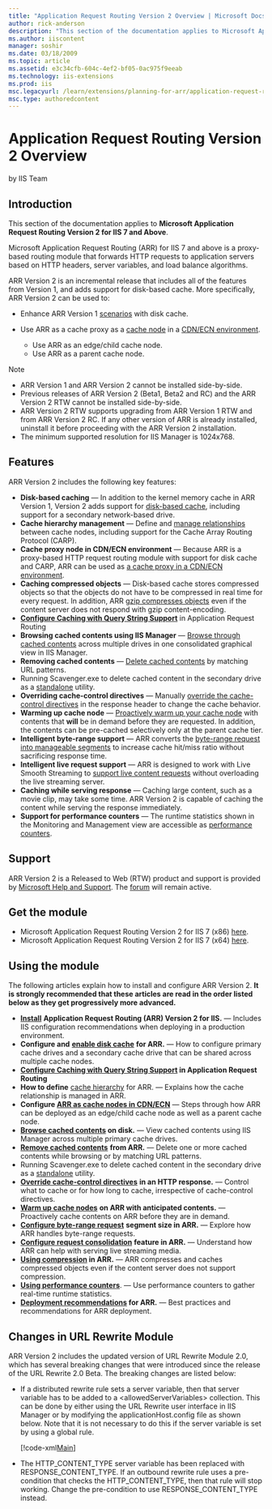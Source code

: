 ```yaml
---
title: "Application Request Routing Version 2 Overview | Microsoft Docs"
author: rick-anderson
description: "This section of the documentation applies to Microsoft Application Request Routing Version 2 for IIS 7 and Above. Microsoft Application Request Routing (ARR..."
ms.author: iiscontent
manager: soshir
ms.date: 03/18/2009
ms.topic: article
ms.assetid: e3c34cfb-604c-4ef2-bf05-0ac975f9eeab
ms.technology: iis-extensions
ms.prod: iis
msc.legacyurl: /learn/extensions/planning-for-arr/application-request-routing-version-2-overview
msc.type: authoredcontent
---
```

Application Request Routing Version 2 Overview
====================
by IIS Team

## Introduction

This section of the documentation applies to **Microsoft Application Request Routing Version 2 for IIS 7 and Above**.

Microsoft Application Request Routing (ARR) for IIS 7 and above is a proxy-based routing module that forwards HTTP requests to application servers based on HTTP headers, server variables, and load balance algorithms.

ARR Version 2 is an incremental release that includes all of the features from Version 1, and adds support for disk-based cache. More specifically, ARR Version 2 can be used to:

- Enhance ARR Version 1 [scenarios](using-the-application-request-routing-module.md) with disk cache.
- Use ARR as a cache proxy as a [cache node](../configuring-application-request-routing-arr/cache-hierarchy-management-using-application-request-routing.md) in a [CDN/ECN environment](../installing-application-request-routing-arr/deploying-application-request-routing-in-cdn.md).

    - Use ARR as an edge/child cache node.
    - Use ARR as a parent cache node.

> [!NOTE]
>  
> 
> - ARR Version 1 and ARR Version 2 cannot be installed side-by-side.
> - Previous releases of ARR Version 2 (Beta1, Beta2 and RC) and the ARR Version 2 RTW cannot be installed side-by-side.
> - ARR Version 2 RTW supports upgrading from ARR Version 1 RTW and from ARR Version 2 RC. If any other version of ARR is already installed, uninstall it before proceeding with the ARR Version 2 installation.
> - The minimum supported resolution for IIS Manager is 1024x768.


## Features

ARR Version 2 includes the following key features:

- **Disk-based caching** &mdash; In addition to the kernel memory cache in ARR Version 1, Version 2 adds support for [disk-based cache](../configuring-application-request-routing-arr/configure-and-enable-disk-cache-in-application-request-routing.md), including support for a secondary network-based drive.
- **Cache hierarchy management** &mdash; Define and [manage relationships](../configuring-application-request-routing-arr/cache-hierarchy-management-using-application-request-routing.md) between cache nodes, including support for the Cache Array Routing Protocol (CARP).
- **Cache proxy node in CDN/ECN environment** &mdash; Because ARR is a proxy-based HTTP request routing module with support for disk cache and CARP, ARR can be used as [a cache proxy in a CDN/ECN environment](../installing-application-request-routing-arr/deploying-application-request-routing-in-cdn.md).
- **Caching compressed objects** &mdash; Disk-based cache stores compressed objects so that the objects do not have to be compressed in real time for every request. In addition, ARR [gzip compresses objects](../configuring-application-request-routing-arr/using-compression-in-application-request-routing.md) even if the content server does not respond with gzip content-encoding.
- [**Configure Caching with Query String Support**](../configuring-application-request-routing-arr/configure-caching-with-query-string-support-in-application-request-routing.md) in Application Request Routing
- **Browsing cached contents using IIS Manager** &mdash; [Browse through cached contents](../configuring-application-request-routing-arr/browse-cached-contents-on-disk-on-application-request-routing.md) across multiple drives in one consolidated graphical view in IIS Manager.
- **Removing cached contents** &mdash; [Delete cached contents](../configuring-application-request-routing-arr/delete-cached-objects.md) by matching URL patterns.
- Running Scavenger.exe to delete cached content in the secondary drive as a [standalone](../configuring-application-request-routing-arr/use-scavengeexe-tool-to-delete-cached-content-from-secondary-cache-drive.md) utility.
- **Overriding cache-control directives** &mdash; Manually [override the cache-control directives](../configuring-application-request-routing-arr/manually-override-cache-control-directives-using-application-request-routing.md) in the response header to change the cache behavior.
- **Warming up cache node** &mdash; [Proactively warm up your cache node](../configuring-application-request-routing-arr/warm-up-cache-nodes-on-application-request-routing.md) with contents that **will** be in demand before they are requested. In addition, the contents can be pre-cached selectively only at the parent cache tier.
- **Intelligent byte-range support** &mdash; ARR converts the [byte-range request into manageable segments](../configuring-application-request-routing-arr/configure-byte-range-request-segment-size-in-application-request-routing.md) to increase cache hit/miss ratio without sacrificing response time.
- **Intelligent live request support** &mdash; ARR is designed to work with Live Smooth Streaming to [support live content requests](../configuring-application-request-routing-arr/configure-request-consolidation-feature-in-application-request-routing.md) without overloading the live streaming server.
- **Caching while serving response** &mdash; Caching large content, such as a movie clip, may take some time. ARR Version 2 is capable of caching the content while serving the response immediately.
- **Support for performance counters** &mdash; The runtime statistics shown in the Monitoring and Management view are accessible as [performance counters](../configuring-application-request-routing-arr/using-performance-counters.md).

## Support

ARR Version 2 is a Released to Web (RTW) product and support is provided by [Microsoft Help and Support](https://support.microsoft.com/). The [forum](https://forums.iis.net/1154.aspx) will remain active.

## Get the module

- Microsoft Application Request Routing Version 2 for IIS 7 (x86) [here](https://download.microsoft.com/download/4/D/F/4DFDA851-515F-474E-BA7A-5802B3C95101/ARRv2_setup_x86.EXE).
- Microsoft Application Request Routing Version 2 for IIS 7 (x64) [here](https://download.microsoft.com/download/3/4/1/3415F3F9-5698-44FE-A072-D4AF09728390/ARRv2_setup_x64.EXE).

## Using the module

The following articles explain how to install and configure ARR Version 2. **It is strongly recommended that these articles are read in the order listed below as they get progressively more advanced.**

- [**Install**](../installing-application-request-routing-arr/install-application-request-routing-version-2.md) **Application Request Routing (ARR) Version 2 for IIS.** &mdash; Includes IIS configuration recommendations when deploying in a production environment.
- **Configure and** [**enable disk cache**](../configuring-application-request-routing-arr/configure-and-enable-disk-cache-in-application-request-routing.md) **for ARR.** &mdash; How to configure primary cache drives and a secondary cache drive that can be shared across multiple cache nodes.
- **[Configure Caching with Query String Support](../configuring-application-request-routing-arr/configure-caching-with-query-string-support-in-application-request-routing.md) in Application Request Routing**
- **How to define** [cache hierarchy](../configuring-application-request-routing-arr/cache-hierarchy-management-using-application-request-routing.md) for ARR. &mdash; Explains how the cache relationship is managed in ARR.
- **Configure [ARR as cache nodes in CDN/ECN](../installing-application-request-routing-arr/deploying-application-request-routing-in-cdn.md)** &mdash; Steps through how ARR can be deployed as an edge/child cache node as well as a parent cache node.
- **[Browse cached contents](../configuring-application-request-routing-arr/browse-cached-contents-on-disk-on-application-request-routing.md) on disk.** &mdash; View cached contents using IIS Manager across multiple primary cache drives.
- [**Remove cached contents**](../configuring-application-request-routing-arr/delete-cached-objects.md) **from ARR.** &mdash; Delete one or more cached contents while browsing or by matching URL patterns.
- Running Scavenger.exe to delete cached content in the secondary drive as a [standalone](../configuring-application-request-routing-arr/use-scavengeexe-tool-to-delete-cached-content-from-secondary-cache-drive.md) utility.
- [**Override cache-control directives**](../configuring-application-request-routing-arr/manually-override-cache-control-directives-using-application-request-routing.md) **in an HTTP response.** &mdash; Control what to cache or for how long to cache, irrespective of cache-control directives.
- [**Warm up cache nodes**](../configuring-application-request-routing-arr/warm-up-cache-nodes-on-application-request-routing.md) **on ARR with anticipated contents.** &mdash; Proactively cache contents on ARR before they are in demand.
- [**Configure byte-range request**](../configuring-application-request-routing-arr/configure-byte-range-request-segment-size-in-application-request-routing.md) **segment size in ARR.** &mdash; Explore how ARR handles byte-range requests.
- [**Configure request consolidation**](../configuring-application-request-routing-arr/configure-request-consolidation-feature-in-application-request-routing.md) **feature in ARR.** &mdash; Understand how ARR can help with serving live streaming media.
- **[Using compression](../configuring-application-request-routing-arr/using-compression-in-application-request-routing.md) in ARR.** &mdash; ARR compresses and caches compressed objects even if the content server does not support compression.
- **[Using performance counters](../configuring-application-request-routing-arr/using-performance-counters.md)**. &mdash; Use performance counters to gather real-time runtime statistics.
- **[Deployment recommendations](../installing-application-request-routing-arr/deployment-recommendations-for-application-request-routing.md) for ARR.** &mdash; Best practices and recommendations for ARR deployment.

## Changes in URL Rewrite Module

ARR Version 2 includes the updated version of URL Rewrite Module 2.0, which has several breaking changes that were introduced since the release of the URL Rewrite 2.0 Beta. The breaking changes are listed below:

- If a distributed rewrite rule sets a server variable, then that server variable has to be added to a &lt;allowedServerVariables&gt; collection. This can be done by either using the URL Rewrite user interface in IIS Manager or by modifying the applicationHost.config file as shown below. Note that it is not necessary to do this if the server variable is set by using a global rule.  

    [!code-xml[Main](application-request-routing-version-2-overview/samples/sample1.xml)]
- The HTTP\_CONTENT\_TYPE server variable has been replaced with RESPONSE\_CONTENT\_TYPE. If an outbound rewrite rule uses a pre-condition that checks the HTTP\_CONTENT\_TYPE, then that rule will stop working. Change the pre-condition to use RESPONSE\_CONTENT\_TYPE instead.